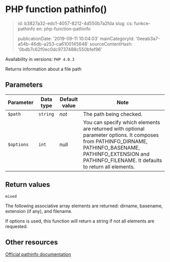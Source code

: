 PHP function pathinfo()
=======================

> id: b3827a32-edc1-4057-8212-4d550b7a2fda
> slug:
> 	cs: funkce-pathinfo
> 	en: php-function-pathinfo
> 
> publicationDate: '2019-09-11 10:04:03'
> mainCategoryId: '0eeab3a7-a54b-46db-a253-ca6100145648'
> sourceContentHash: '0bdb7c62f0ec0dc9737488c550bfef96'

Availability in versions: `PHP 4.0.3`

Returns information about a file path


Parameters
--------------

| Parameter | Data type | Default value | Note |
|-----|-----|-----|-----|
| `$path` | `string` | *not* | The path being checked. |
| `$options` | `int` | null | You can specify which elements are returned with optional parameter options. It composes from PATHINFO_DIRNAME, PATHINFO_BASENAME, PATHINFO_EXTENSION and PATHINFO_FILENAME. It defaults to return all elements. |


Return values
----------------

`mixed`

The following associative array elements are returned:
dirname, basename,
extension (if any), and filename.
</p>
<p>
If options is used, this function will return a
string if not all elements are requested.

Other resources
------------

[Official pathinfo documentation](https://www.php.net/manual/en/function.pathinfo.php)
